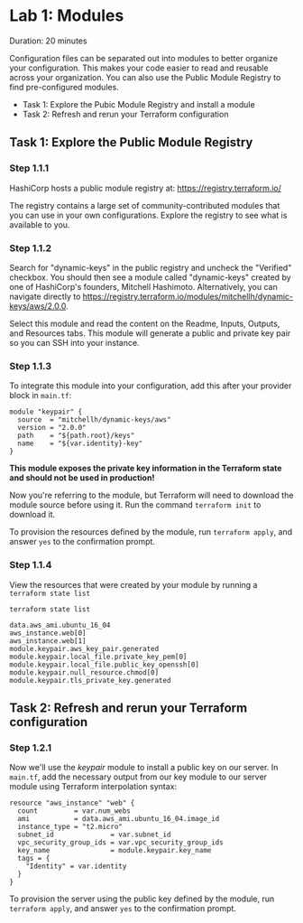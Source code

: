 # Lab 1: Modules

Duration: 20 minutes

Configuration files can be separated out into modules to better organize your configuration. This makes your code easier to read and reusable across your organization. You can also use the Public Module Registry to find pre-configured modules.

- Task 1: Explore the Pubic Module Registry and install a module
- Task 2: Refresh and rerun your Terraform configuration

## Task 1: Explore the Public Module Registry

### Step 1.1.1

HashiCorp hosts a public module registry at: https://registry.terraform.io/

The registry contains a large set of community-contributed modules that you can
use in your own configurations. Explore the registry to see what is available to
you.

### Step 1.1.2

Search for "dynamic-keys" in the public registry and uncheck the "Verified" checkbox. You should then see a module called "dynamic-keys" created by one of HashiCorp's founders, Mitchell Hashimoto. Alternatively, you can navigate directly to https://registry.terraform.io/modules/mitchellh/dynamic-keys/aws/2.0.0.

Select this module and read the content on the Readme, Inputs, Outputs, and Resources tabs. This module will generate a public and private key pair so you can SSH into your instance.

### Step 1.1.3

To integrate this module into your configuration, add this after your provider
block in `main.tf`:

```hcl
module "keypair" {
  source  = "mitchellh/dynamic-keys/aws"
  version = "2.0.0"
  path    = "${path.root}/keys"
  name    = "${var.identity}-key"
}
```

**__This module exposes the private key information in the Terraform state and should not be used in production!__**

Now you're referring to the module, but Terraform will need to download the
module source before using it. Run the command `terraform init` to download it.

To provision the resources defined by the module, run `terraform apply`, and
answer `yes` to the confirmation prompt.

### Step 1.1.4

View the resources that were created by your module by running a `terraform state list`

```shell
terraform state list

data.aws_ami.ubuntu_16_04
aws_instance.web[0]
aws_instance.web[1]
module.keypair.aws_key_pair.generated
module.keypair.local_file.private_key_pem[0]
module.keypair.local_file.public_key_openssh[0]
module.keypair.null_resource.chmod[0]
module.keypair.tls_private_key.generated
```

## Task 2: Refresh and rerun your Terraform configuration

### Step 1.2.1
Now we'll use the _keypair_ module to install a public key on our server. In `main.tf`, add the necessary output from our key module to our server module using Terraform interpolation syntax:

```hcl
resource "aws_instance" "web" {
  count         = var.num_webs
  ami           = data.aws_ami.ubuntu_16_04.image_id
  instance_type = "t2.micro"
  subnet_id              = var.subnet_id
  vpc_security_group_ids = var.vpc_security_group_ids
  key_name               = module.keypair.key_name
  tags = {
    "Identity" = var.identity
  }
}
```

To provision the server using the public key defined by the module, run `terraform apply`, and
answer `yes` to the confirmation prompt.
